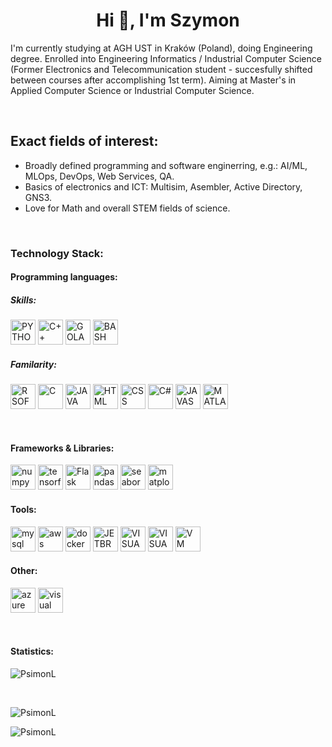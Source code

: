 <div>
  <h1 align="center">Hi 👋, I'm Szymon</h1>
</div>

<div>
  <p>I'm currently studying at AGH UST in Kraków (Poland), doing Engineering degree. Enrolled into Engineering Informatics / Industrial Computer Science (Former       Electronics and Telecommunication student - succesfully shifted between courses after accomplishing 1st term). Aiming at Master's in Applied Computer     Science or Industrial Computer Science.</p>
</div>

<br>

<div>
<h2>Exact fields of interest:</h2>
<ul>
  <li>Broadly defined programming and software enginerring, e.g.: AI/ML, MLOps, DevOps, Web Services, QA.</li>
  <li>Basics of electronics and ICT: Multisim, Asembler, Active Directory, GNS3.</li>
  <li>Love for Math and overall STEM fields of science.</li>
</ul>
</div>

<br>

<div>
<h3>Technology Stack:</h3> <!--- https://icons8.com/icons/set/docker --->
<h4>Programming languages:</h4>
<h5>Skills:</h5>
<p align="left">
  <img src="https://img.icons8.com/color/512/python.png" alt="PYTHON" width="40" height="40"/>
  <img src="https://img.icons8.com/color/512/c-plus-plus-logo.png" alt="C++" width="40" height="40"/>
  <img src="https://img.icons8.com/color/512/golang.png" alt="GOLANG" width="40" height="40"/>
  <img src="https://img.icons8.com/plasticine/512/bash.png" alt="BASH" width="40" height="40"/>
</p>
<h5>Familarity:</h5>
  <p align="left">
  <img src="https://img.icons8.com/fluency/512/r-project.png" alt="R SOFTWARE" width="40" height="40"/>
  <img src="https://img.icons8.com/fluency/512/c-programming.png" alt="C" width="40" height="40"/>
  <img src="https://img.icons8.com/color/512/java-coffee-cup-logo.png" alt="JAVA" width="40" height="40"/>
  <img src="https://img.icons8.com/color/512/html-5.png" alt="HTML" width="40" height="40"/>
  <img src="https://img.icons8.com/color/512/css3.png" alt="CSS" width="40" height="40"/>
  <img src="https://img.icons8.com/color/512/c-sharp-logo-2.png" alt="C#" width="40" height="40"/>
  <img src="https://img.icons8.com/color/512/javascript.png" alt="JAVASCRIPT" width="40" height="40"/>
  <img src="https://img.icons8.com/fluency/512/matlab.png" alt="MATLAB" width="40" height="40"/>
</p>
</div>

<br>

<h4>Frameworks & Libraries:</h4>
<p align="left">
  <img src="https://img.icons8.com/color/512/numpy.png" alt="numpy" width="40" height="40"/>
  <img src="https://img.icons8.com/color/512/tensorflow.png" alt="tensorflow" width="40" height="40"/>
  <img src="https://img.icons8.com/ios/512/flask.png" alt="Flask" width="40" height="40"/>
  <img src="https://img.icons8.com/color/512/pandas.png" alt="pandas" width="40" height="40"/>
  <img src="" alt="seaborn" width="40" height="40"/>
  <img src="" alt="matplotlib" width="40" height="40"/>
<!--   <img src="" alt="SQLalchemy" width="40" height="40"/> -->
</p>

<h4>Tools:</h4>
<p align="left">
   <img src="https://img.icons8.com/fluency/512/mysql-logo.png" alt="mysql" width="40" height="40"/>
   <img src="https://img.icons8.com/color/512/amazon-web-services.png" alt="aws" width="40" height="40"/>
   <img src="https://img.icons8.com/color/512/docker.png" alt="docker" width="40" height="40"/>
   <img src="https://img.icons8.com/color/512/jetbrains.png" alt="JETBRAINS" width="40" height="40"/>
  <img src="https://img.icons8.com/fluency/512/visual-studio-code-2019.png" alt="VISUAL STUDIO CODE" width="40" height="40"/>
  <img src="https://img.icons8.com/color/512/visual-studio.png" alt="VISUAL STUDIO" width="40" height="40"/>
  <img src="https://img.icons8.com/fluency/512/vmware-workstation-player.png" alt="VM WARE" width="40" height="40"/>
</p>

<h4>Other:</h4>
<p align="left">
  <img src="https://img.icons8.com/fluency/512/azure-1.png" alt="azure" width="40" height="40"/>
  <img src="https://img.icons8.com/clouds/512/visual-paradigm.png" alt="visual paradigm" width="40" height="40"/>
</p>
<br>

 <h4>Statistics: </h4>
<p><img align="center"
    src="https://github-readme-stats.vercel.app/api/top-langs?username=PsimonL&show_icons=true&locale=en&bg_color=0d1117&text_color=ffffff&layout=compact"
    alt="PsimonL" 
    bg_color=#808080/></p>

<br>

<p><img align="center" src="https://github-readme-stats.vercel.app/api?username=PsimonL&show_icons=true&locale=en&bg_color=0d1117&text_color=ffffff&repo=convoychat"
    alt="PsimonL" /></p>
<p><img align="center" 
    src="https://github-readme-streak-stats.herokuapp.com/?user=PsimonL&theme=dark&background=0d1117&date_format=M%20j%5B%2C%20Y%5D" 
    alt="PsimonL" /></p>   
<p align="left"> 
      <a href="https://twitter.com/" 
      target="blank">
      <img align="center"
      src="https://img.shields.io/twitter/follow/?logo=twitter&style=for-the-badge" alt="" /></a> </p>

<!---
<h4>Views and followers: </h4>
<a href="https://github.com/PsimonL/github-profile-views-counter">
    <img src="https://komarev.com/ghpvc/?username=chaitanya-pratap-singh">
</a>
--->
